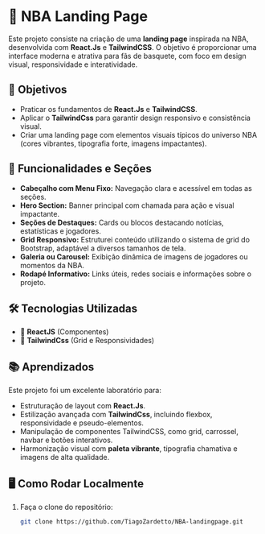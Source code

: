 # 🏀 NBA Landing Page

Este projeto consiste na criação de uma **landing page** inspirada na NBA, desenvolvida com **React.Js** e **TailwindCSS**. O objetivo é proporcionar uma interface moderna e atrativa para fãs de basquete, com foco em design visual, responsividade e interatividade.

## 🎯 Objetivos

- Praticar os fundamentos de **React.Js** e **TailwindCSS**.
- Aplicar o **TailwindCss** para garantir design responsivo e consistência visual.
- Criar uma landing page com elementos visuais típicos do universo NBA (cores vibrantes, tipografia forte, imagens impactantes).

## 🎨 Funcionalidades e Seções

- **Cabeçalho com Menu Fixo:** Navegação clara e acessível em todas as seções.
- **Hero Section:** Banner principal com chamada para ação e visual impactante.
- **Seções de Destaques:** Cards ou blocos destacando notícias, estatísticas e jogadores.
- **Grid Responsivo:** Estruturei conteúdo utilizando o sistema de grid do Bootstrap, adaptável a diversos tamanhos de tela.
- **Galeria ou Carousel:** Exibição dinâmica de imagens de jogadores ou momentos da NBA.
- **Rodapé Informativo:** Links úteis, redes sociais e informações sobre o projeto.

## 🛠 Tecnologias Utilizadas

- 🧱 **ReactJS** (Componentes)
- 🎨 **TailwindCss** (Grid e Responsividades)

## 📚 Aprendizados

Este projeto foi um excelente laboratório para:

- Estruturação de layout com **React.Js**.
- Estilização avançada com **TailwindCss**, incluindo flexbox, responsividade e pseudo-elementos.
- Manipulação de componentes TailwindCSS, como grid, carrossel, navbar e botões interativos.
- Harmonização visual com **paleta vibrante**, tipografia chamativa e imagens de alta qualidade.

## 🖥️ Como Rodar Localmente

1. Faça o clone do repositório:
   ```bash
   git clone https://github.com/TiagoZardetto/NBA-landingpage.git

